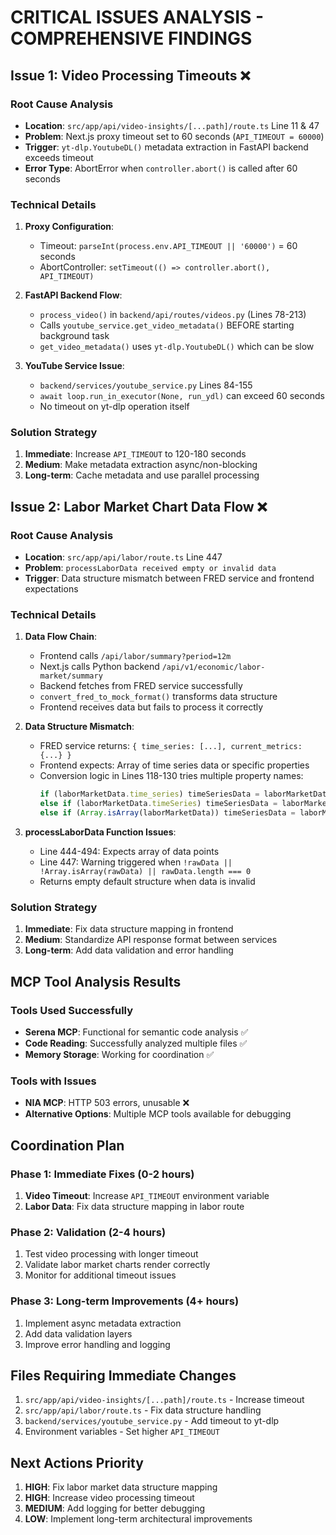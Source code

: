# CRITICAL ISSUES ANALYSIS - COMPREHENSIVE FINDINGS

## Issue 1: Video Processing Timeouts ❌

### Root Cause Analysis
- **Location**: `src/app/api/video-insights/[...path]/route.ts` Line 11 & 47
- **Problem**: Next.js proxy timeout set to 60 seconds (`API_TIMEOUT = 60000`)
- **Trigger**: `yt-dlp.YoutubeDL()` metadata extraction in FastAPI backend exceeds timeout
- **Error Type**: AbortError when `controller.abort()` is called after 60 seconds

### Technical Details
1. **Proxy Configuration**: 
   - Timeout: `parseInt(process.env.API_TIMEOUT || '60000')` = 60 seconds
   - AbortController: `setTimeout(() => controller.abort(), API_TIMEOUT)`

2. **FastAPI Backend Flow**:
   - `process_video()` in `backend/api/routes/videos.py` (Lines 78-213)
   - Calls `youtube_service.get_video_metadata()` BEFORE starting background task
   - `get_video_metadata()` uses `yt-dlp.YoutubeDL()` which can be slow

3. **YouTube Service Issue**:
   - `backend/services/youtube_service.py` Lines 84-155
   - `await loop.run_in_executor(None, run_ydl)` can exceed 60 seconds
   - No timeout on yt-dlp operation itself

### Solution Strategy
1. **Immediate**: Increase `API_TIMEOUT` to 120-180 seconds
2. **Medium**: Make metadata extraction async/non-blocking
3. **Long-term**: Cache metadata and use parallel processing

## Issue 2: Labor Market Chart Data Flow ❌

### Root Cause Analysis  
- **Location**: `src/app/api/labor/route.ts` Line 447
- **Problem**: `processLaborData received empty or invalid data`
- **Trigger**: Data structure mismatch between FRED service and frontend expectations

### Technical Details
1. **Data Flow Chain**:
   - Frontend calls `/api/labor/summary?period=12m`
   - Next.js calls Python backend `/api/v1/economic/labor-market/summary`
   - Backend fetches from FRED service successfully
   - `convert_fred_to_mock_format()` transforms data structure
   - Frontend receives data but fails to process it correctly

2. **Data Structure Mismatch**:
   - FRED service returns: `{ time_series: [...], current_metrics: {...} }`
   - Frontend expects: Array of time series data or specific properties
   - Conversion logic in Lines 118-130 tries multiple property names:
     ```typescript
     if (laborMarketData.time_series) timeSeriesData = laborMarketData.time_series;
     else if (laborMarketData.timeSeries) timeSeriesData = laborMarketData.timeSeries;
     else if (Array.isArray(laborMarketData)) timeSeriesData = laborMarketData;
     ```

3. **processLaborData Function Issues**:
   - Line 444-494: Expects array of data points
   - Line 447: Warning triggered when `!rawData || !Array.isArray(rawData) || rawData.length === 0`
   - Returns empty default structure when data is invalid

### Solution Strategy
1. **Immediate**: Fix data structure mapping in frontend
2. **Medium**: Standardize API response format between services
3. **Long-term**: Add data validation and error handling

## MCP Tool Analysis Results

### Tools Used Successfully
- **Serena MCP**: Functional for semantic code analysis ✅
- **Code Reading**: Successfully analyzed multiple files ✅
- **Memory Storage**: Working for coordination ✅

### Tools with Issues
- **NIA MCP**: HTTP 503 errors, unusable ❌
- **Alternative Options**: Multiple MCP tools available for debugging

## Coordination Plan

### Phase 1: Immediate Fixes (0-2 hours)
1. **Video Timeout**: Increase `API_TIMEOUT` environment variable
2. **Labor Data**: Fix data structure mapping in labor route

### Phase 2: Validation (2-4 hours)  
1. Test video processing with longer timeout
2. Validate labor market charts render correctly
3. Monitor for additional timeout issues

### Phase 3: Long-term Improvements (4+ hours)
1. Implement async metadata extraction
2. Add data validation layers
3. Improve error handling and logging

## Files Requiring Immediate Changes
1. `src/app/api/video-insights/[...path]/route.ts` - Increase timeout
2. `src/app/api/labor/route.ts` - Fix data structure handling
3. `backend/services/youtube_service.py` - Add timeout to yt-dlp
4. Environment variables - Set higher `API_TIMEOUT`

## Next Actions Priority
1. **HIGH**: Fix labor market data structure mapping
2. **HIGH**: Increase video processing timeout
3. **MEDIUM**: Add logging for better debugging
4. **LOW**: Implement long-term architectural improvements